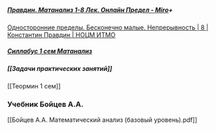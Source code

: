 ##### [Правдин. Матанализ 1-8 Лек. Онлайн Предел - Miro](https://miro.com/app/board/uXjVKhg89xs=/)+
[Односторонние пределы. Бесконечно малые. Непрерывность | 8 | Константин Правдин | НОЦМ ИТМО](https://www.youtube.com/watch?v=8hEQLAJ6hwc&ab_channel=%D0%9F%D0%BB%D1%8E%D1%81%D0%A6%D0%AD)
##### [Силлабус 1 сем Матанализ](https://docs.google.com/document/d/1xygv9zjv41BTTVRa1fCs8useCHvtzT9qVGWAbYRvw7U/edit)
##### [[Задачи практических занятий]]

[[Теормин 1 сем]]

### Учебник Бойцев А.А.
[[Бойцев А.А. Математический анализ (базовый уровень).pdf]]
